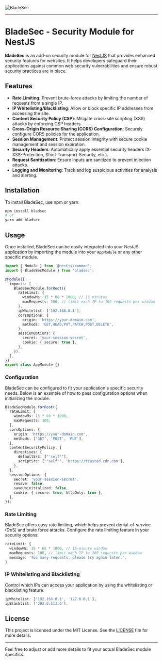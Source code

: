 <img src="https://repository-images.githubusercontent.com/855940385/0277f0c7-bd8c-45be-988a-540bdbfc5577" alt="BladeSec" style="max-width: 100%; height: auto;" />

---

# BladeSec - Security Module for NestJS

**BladeSec** is an add-on security module for [NestJS](https://nestjs.com/) that provides enhanced security features for websites. It helps developers safeguard their applications against common web security vulnerabilities and ensure robust security practices are in place.

## Features

- **Rate Limiting**: Prevent brute-force attacks by limiting the number of requests from a single IP.
- **IP Whitelisting/Blacklisting**: Allow or block specific IP addresses from accessing the site.
- **Content Security Policy (CSP)**: Mitigate cross-site scripting (XSS) attacks by enforcing CSP headers.
- **Cross-Origin Resource Sharing (CORS) Configuration**: Securely configure CORS policies for the application.
- **Session Management**: Protect session integrity with secure cookie management and session expiration.
- **Security Headers**: Automatically apply essential security headers (X-XSS-Protection, Strict-Transport-Security, etc.).
- **Request Sanitization**: Ensure inputs are sanitized to prevent injection attacks.
- **Logging and Monitoring**: Track and log suspicious activities for analysis and alerting.

## Installation

To install BladeSec, use npm or yarn:

```bash
npm install bladsec
# or
yarn add bladsec
```

## Usage

Once installed, BladeSec can be easily integrated into your NestJS application by importing the module into your `AppModule` or any other specific module.

```typescript
import { Module } from '@nestjs/common';
import { BladeSecModule } from 'bladsec';

@Module({
  imports: [
    BladeSecModule.forRoot({
      rateLimit: {
        windowMs: 15 * 60 * 1000, // 15 minutes
        maxRequests: 100, // limit each IP to 100 requests per window
      },
      ipWhitelist: ['192.168.0.1'],
      corsOptions: {
        origin: 'https://your-domain.com',
        methods: 'GET,HEAD,PUT,PATCH,POST,DELETE',
      },
      sessionOptions: {
        secret: 'your-session-secret',
        cookie: { secure: true },
      },
    }),
  ],
})
export class AppModule {}
```

### Configuration

BladeSec can be configured to fit your application's specific security needs. Below is an example of how to pass configuration options when initializing the module:

```typescript
BladeSecModule.forRoot({
  rateLimit: {
    windowMs: 15 * 60 * 1000,
    maxRequests: 100,
  },
  corsOptions: {
    origin: 'https://your-domain.com',
    methods: ['GET', 'POST', 'PUT'],
  },
  contentSecurityPolicy: {
    directives: {
      defaultSrc: ["'self'"],
      scriptSrc: ["'self'", 'https://trusted.cdn.com'],
    },
  },
  sessionOptions: {
    secret: 'your-session-secret',
    resave: false,
    saveUninitialized: false,
    cookie: { secure: true, httpOnly: true },
  },
});
```

### Rate Limiting

BladeSec offers easy rate limiting, which helps prevent denial-of-service (DoS) and brute force attacks. Configure the rate limiting feature in your security options:

```typescript
rateLimit: {
  windowMs: 15 * 60 * 1000, // 15-minute window
  maxRequests: 100, // limit each IP to 100 requests per window
  message: 'Too many requests, please try again later.',
}
```

### IP Whitelisting and Blacklisting

Control which IPs can access your application by using the whitelisting or blacklisting feature:

```typescript
ipWhitelist: ['192.168.0.1', '127.0.0.1'],
ipBlacklist: ['203.0.113.0'],
```

## License

This project is licensed under the MIT License. See the [LICENSE](./LICENSE) file for more details.

---

Feel free to adjust or add more details to fit your actual BladeSec module specifics.

